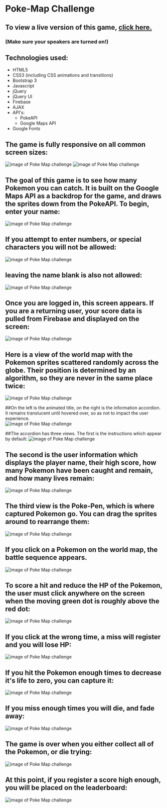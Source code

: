 # Poke-Map Challenge


## To view a live version of this game, [click here.](https://m081779.github.io/PokeRPG/)
### (Make sure your speakers are turned on!)

## Technologies used:
* HTML5
* CSS3 (including CSS animations and transitions)
* Bootstrap 3
* Javascript
* jQuery
* jQuery UI
* Firebase
* AJAX
* API's:
	* PokeAPI
	* Google Maps API
* Google Fonts




## The game is fully responsive on all common screen sizes:
![image of Poke Map challenge](https://github.com/m081779/PokeRPG/blob/master/assets/images/mobile1.png)
![image of Poke Map challenge](https://github.com/m081779/PokeRPG/blob/master/assets/images/mobile2.png)




## The goal of this game is to see how many Pokemon you can catch.  It is built on the Google Maps API as a backdrop for the game, and draws the sprites down from the PokeAPI.  To begin, enter your name:
![image of Poke Map challenge](https://github.com/m081779/PokeRPG/blob/master/assets/images/img1.png)




## If you attempt to enter numbers, or special characters you will not be allowed:
![image of Poke Map challenge](https://github.com/m081779/PokeRPG/blob/master/assets/images/img2.png)




## leaving the name blank is also not allowed:
![image of Poke Map challenge](https://github.com/m081779/PokeRPG/blob/master/assets/images/img3.png)





## Once you are logged in, this screen appears.  If you are a returning user, your score data is pulled from Firebase and displayed on the screen:
![image of Poke Map challenge](https://github.com/m081779/PokeRPG/blob/master/assets/images/img4.png)




## Here is a view of the world map with the Pokemon sprites scattered randomly across the globe.  Their position is determined by an algorithm, so they are never in the same place twice: 
![image of Poke Map challenge](https://github.com/m081779/PokeRPG/blob/master/assets/images/img15.png)





##On the left is the animated title, on the right is the information accordion.  It remains translucent until hovered over, so as not to impact the user experience.  
![image of Poke Map challenge](https://github.com/m081779/PokeRPG/blob/master/assets/images/img5.png)





##The accordion has three views.  The first is the instructions which appear by default:
![image of Poke Map challenge](https://github.com/m081779/PokeRPG/blob/master/assets/images/img6.png)





## The second is the user information which displays the player name, their high score, how many Pokemon have been caught and remain, and how many lives remain:
![image of Poke Map challenge](https://github.com/m081779/PokeRPG/blob/master/assets/images/img7.png)





## The third view is the Poke-Pen, which is where captured Pokemon go.  You can drag the sprites around to rearrange them:
![image of Poke Map challenge](https://github.com/m081779/PokeRPG/blob/master/assets/images/img14.png)





## If you click on a Pokemon on the world map, the battle sequence appears.
![image of Poke Map challenge](https://github.com/m081779/PokeRPG/blob/master/assets/images/img8.png)




## To score a hit and reduce the HP of the Pokemon, the user must click anywhere on the screen when the moving green dot is roughly above the red dot:
![image of Poke Map challenge](https://github.com/m081779/PokeRPG/blob/master/assets/images/img10.png)





## If you click at the wrong time, a miss will register and you will lose HP:
![image of Poke Map challenge](https://github.com/m081779/PokeRPG/blob/master/assets/images/img9.png)





## If you hit the Pokemon enough times to decrease it's life to zero, you can capture it:
![image of Poke Map challenge](https://github.com/m081779/PokeRPG/blob/master/assets/images/img13.png)





## If you miss enough times you will die, and fade away:
![image of Poke Map challenge](https://github.com/m081779/PokeRPG/blob/master/assets/images/img18.png)





## The game is over when you either collect all of the Pokemon, or die trying:
![image of Poke Map challenge](https://github.com/m081779/PokeRPG/blob/master/assets/images/img16.png)





## At this point, if you register a score high enough, you will be placed on the leaderboard:
![image of Poke Map challenge](https://github.com/m081779/PokeRPG/blob/master/assets/images/img17.png)
